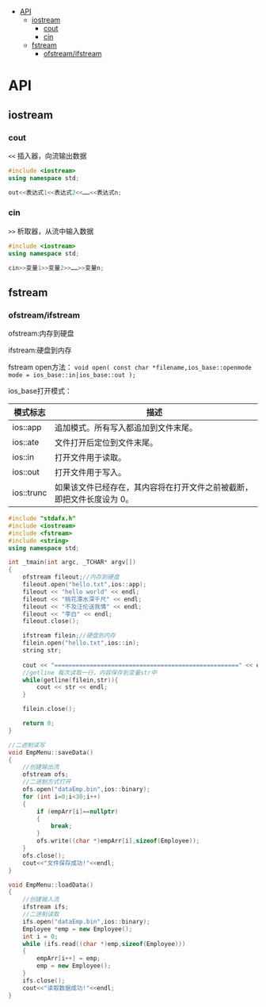 <!-- TOC -->

- [API](#api)
    - [iostream](#iostream)
        - [cout](#cout)
        - [cin](#cin)
    - [fstream](#fstream)
        - [ofstream/ifstream](#ofstreamifstream)

<!-- /TOC -->

<a id="markdown-api" name="api"></a>
# API
<a id="markdown-iostream" name="iostream"></a>
## iostream
<a id="markdown-cout" name="cout"></a>
### cout
`<<` 插入器，向流输出数据
```cpp
#include <iostream>
using namespace std;

out<<表达式1<<表达式2<<……<<表达式n;
```
<a id="markdown-cin" name="cin"></a>
### cin
`>>` 析取器，从流中输入数据
```cpp
#include <iostream>
using namespace std;

cin>>变量1>>变量2>>……>>变量n;
```

<a id="markdown-fstream" name="fstream"></a>
## fstream
<a id="markdown-ofstreamifstream" name="ofstreamifstream"></a>
### ofstream/ifstream
ofstream:内存到硬盘

ifstream:硬盘到内存

fstream open方法：
`void open( const char *filename,ios_base::openmode mode = ios_base::in|ios_base::out );`

ios_base打开模式：

模式标志 | 描述
-----|---
ios::app | 追加模式。所有写入都追加到文件末尾。
ios::ate | 文件打开后定位到文件末尾。
ios::in | 打开文件用于读取。
ios::out | 打开文件用于写入。
ios::trunc | 如果该文件已经存在，其内容将在打开文件之前被截断，即把文件长度设为 0。

```cpp
#include "stdafx.h"
#include <iostream>
#include <fstream>
#include <string>
using namespace std;

int _tmain(int argc, _TCHAR* argv[])
{
	ofstream fileout;//内存到硬盘
	fileout.open("hello.txt",ios::app);
	fileout << "hello world" << endl;
	fileout << "桃花潭水深千尺" << endl;
	fileout << "不及汪伦送我情" << endl;
	fileout << "李白" << endl;
	fileout.close();

	ifstream filein;//硬盘到内存
	filein.open("hello.txt",ios::in);
	string str;
	
	cout << "====================================================" << endl;
	//getline 每次读取一行，内容保存到变量str中
	while(getline(filein,str)){
		cout << str << endl;
	}

	filein.close();

	return 0;
}
```
```cpp
//二进制读写
void EmpMenu::saveData()
{
	//创建输出流
	ofstream ofs;
	//二进制方式打开
	ofs.open("dataEmp.bin",ios::binary);
	for (int i=0;i<30;i++)
	{
		if (empArr[i]==nullptr)
		{
			break;
		}
		ofs.write((char *)empArr[i],sizeof(Employee));
	}
	ofs.close();
	cout<<"文件保存成功!"<<endl;
}

void EmpMenu::loadData()
{
	//创建输入流
	ifstream ifs;
	//二进制读取
	ifs.open("dataEmp.bin",ios::binary);
	Employee *emp = new Employee();
	int i = 0;
	while (ifs.read((char *)emp,sizeof(Employee)))
	{
		empArr[i++] = emp;
		emp = new Employee();
	}
	ifs.close();
	cout<<"读取数据成功!"<<endl;
}
```